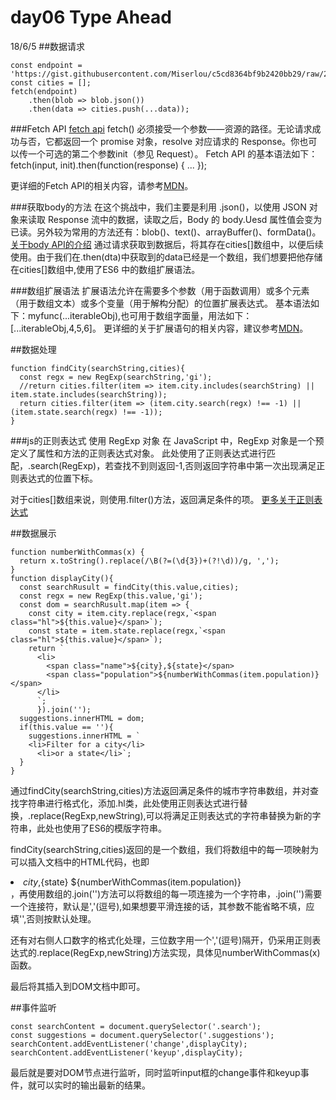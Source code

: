 # day06 Type Ahead
18/6/5
##数据请求
```
const endpoint = 'https://gist.githubusercontent.com/Miserlou/c5cd8364bf9b2420bb29/raw/2bf258763cdddd704f8ffd3ea9a3e81d25e2c6f6/cities.json';
const cities = [];
fetch(endpoint)
    .then(blob => blob.json())
    .then(data => cities.push(...data));
```
###Fetch API
[fetch api](https://developer.mozilla.org/zh-CN/docs/Web/API/Fetch_API)
fetch() 必须接受一个参数——资源的路径。无论请求成功与否，它都返回一个 promise 对象，resolve 对应请求的 Response。你也可以传一个可选的第二个参数init（参见 Request）。
Fetch API 的基本语法如下： fetch(input, init).then(function(response) { ... });

更详细的Fetch API的相关内容，请参考[MDN](https://developer.mozilla.org/zh-CN/docs/Web/API/Fetch_API)。

###获取body的方法
在这个挑战中，我们主要是利用 .json()，以使用 JSON 对象来读取 Response 流中的数据，读取之后，Body 的 body.Uesd 属性值会变为已读。另外较为常用的方法还有：blob()、text()、arrayBuffer()、formData()。
[关于body API的介绍](https://developer.mozilla.org/zh-CN/docs/Web/API/Body)
通过请求获取到数据后，将其存在cities[]数组中，以便后续使用。由于我们在.then(dta)中获取到的data已经是一个数组，我们想要把他存储在cities[]数组中,使用了ES6 中的数组扩展语法。

###数组扩展语法
扩展语法允许在需要多个参数（用于函数调用）或多个元素（用于数组文本）或多个变量（用于解构分配）的位置扩展表达式。 基本语法如下：myfunc(...iterableObj),也可用于数组字面量，用法如下：[...iterableObj,4,5,6]。 更详细的关于扩展语句的相关内容，建议参考[MDN](https://developer.mozilla.org/zh-CN/docs/Web/JavaScript/Reference/Operators/Spread_syntax)。


##数据处理
```
function findCity(searchString,cities){
  const regx = new RegExp(searchString,'gi');
  //return cities.filter(item => item.city.includes(searchString) || item.state.includes(searchString));
  return cities.filter(item => (item.city.search(regx) !== -1) || (item.state.search(regx) !== -1));
}
```
###js的正则表达式
使用 RegExp 对象
在 JavaScript 中，RegExp 对象是一个预定义了属性和方法的正则表达式对象。
此处使用了正则表达式进行匹配，.search(RegExp)，若查找不到则返回-1,否则返回字符串中第一次出现满足正则表达式的位置下标。

对于cities[]数组来说，则使用.filter()方法，返回满足条件的项。
[更多关于正则表达式](http://www.runoob.com/js/js-regexp.html)

##数据展示
```
function numberWithCommas(x) {
  return x.toString().replace(/\B(?=(\d{3})+(?!\d))/g, ',');
}
function displayCity(){
  const searchRusult = findCity(this.value,cities);
  const regx = new RegExp(this.value,'gi');
  const dom = searchRusult.map(item => {
    const city = item.city.replace(regx,`<span class="hl">${this.value}</span>`);
    const state = item.state.replace(regx,`<span class="hl">${this.value}</span>`);
    return `
      <li>
        <span class="name">${city},${state}</span>
        <span class="population">${numberWithCommas(item.population)}</span>
      </li>
      `;
      }).join('');
  suggestions.innerHTML = dom;
  if(this.value == ''){
    suggestions.innerHTML = `
    <li>Filter for a city</li>
      <li>or a state</li>`;
  }
}
```

通过findCity(searchString,cities)方法返回满足条件的城市字符串数组，并对查找字符串进行格式化，添加.hl类，此处使用正则表达式进行替换，.replace(RegExp,newString),可以将满足正则表达式的字符串替换为新的字符串，此处也使用了ES6的模版字符串。

findCity(searchString,cities)返回的是一个数组，我们将数组中的每一项映射为可以插入文档中的HTML代码，也即<li> <span class="name">${city},${state}</span> <span class="population">${numberWithCommas(item.population)}</span> </li>，再使用数组的.join('')方法可以将数组的每一项连接为一个字符串，.join('')需要一个连接符，默认是','(逗号),如果想要平滑连接的话，其参数不能省略不填，应填'',否则按默认处理。

还有对右侧人口数字的格式化处理，三位数字用一个','(逗号)隔开，仍采用正则表达式的.replace(RegExp,newString)方法实现，具体见numberWithCommas(x)函数。

最后将其插入到DOM文档中即可。

##事件监听
```
const searchContent = document.querySelector('.search');
const suggestions = document.querySelector('.suggestions');
searchContent.addEventListener('change',displayCity);
searchContent.addEventListener('keyup',displayCity);
```

最后就是要对DOM节点进行监听，同时监听input框的change事件和keyup事件，就可以实时的输出最新的结果。